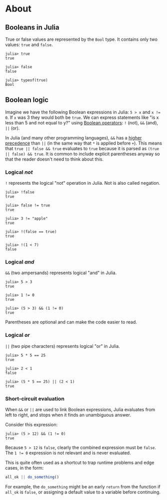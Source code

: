 # About

## Booleans in Julia

True or false values are represented by the `Bool` type.
It contains only two values: `true` and `false`.

```julia-repl
julia> true
true

julia> false
false

julia> typeof(true)
Bool
```

## Boolean logic

Imagine we have the following Boolean expressions in Julia: `5 > x` and `x != 0`.
If `x` was 3 they would both be `true`.
We can express statements like "is x less than 5 and not equal to y?" using [Boolean operators][boolean-operators]: `!` (not), `&&` (and), `||` (or).

In Julia (and many other programming languages), `&&` has a [higher precedence][operator-precedence] than `||` (in the same way that `*` is applied before `+`).
This means that `true || false && true` evaluates to `true` because it is parsed as `(true || false) && true`.
It is common to include explicit parentheses anyway so that the reader doesn't need to think about this.

### Logical _not_

`!` represents the logical "not" operation in Julia.
Not is also called negation.

```julia-repl
julia> !false
true

julia> false != true
true

julia> 3 != "apple"
true

julia> !(false == true)
true

julia> !(1 < 7)
false
```

### Logical _and_

`&&` (two ampersands) represents logical "and" in Julia.

```julia-repl
julia> 5 > 3
true

julia> 1 != 0
true

julia> (5 > 3) && (1 != 0)
true
```

Parentheses are optional and can make the code easier to read.

### Logical _or_

`||` (two pipe characters) represents logical "or" in Julia.

```julia-repl
julia> 5 * 5 == 25
true

julia> 2 < 1
false

julia> (5 * 5 == 25) || (2 < 1)
true
```

### Short-circuit evaluation

When `&&` or `||` are used to link Boolean expressions, Julia evaluates from left to right, and stops when it finds an unambiguous answer.

Consider this expression:

```julia-repl
julia> (5 > 12) && (1 != 0)
true
```

Because `5 > 12` is `false`, clearly the combined expression must be `false`.
The `1 != 0` expression is not relevant and is never evaluated.

This is quite often used as a shortcut to trap runtime problems and edge cases, in the form:

```julia
all_ok || do_something()
```

For example, the `do_something` might be an early `return` from the function if `all_ok` is `false`, or assigning a default value to a variable before continuing.


[operator-precedence]: https://docs.julialang.org/en/v1/manual/mathematical-operations/#Operator-Precedence-and-Associativity
[boolean-operators]: https://docs.julialang.org/en/
